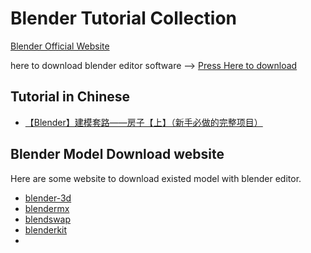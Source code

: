 # Blender Tutorial Collection

[Blender Official Website](https://www.blender.org/)

here to download blender editor software --> [Press Here to download](https://www.blender.org/download/)

## Tutorial in Chinese

- [【Blender】建模套路——房子【上】（新手必做的完整项目）](https://zhuanlan.zhihu.com/p/126984474)



## Blender Model Download website

Here are some website to download existed model with blender editor.

- [blender-3d](https://www.blender-3d.cn/)
- [blendermx](https://www.blendermx.com/)
- [blendswap](https://blendswap.com)
- [blenderkit](https://www.blenderkit.com)
- 
